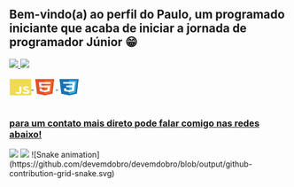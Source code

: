 ## Bem-vindo(a) ao perfil do Paulo, um programado iniciante que acaba de iniciar a jornada de programador Júnior 😁

 <div>
   <a href="https://github.com/Pauloxhbh">
   <img height="180em" src="https://github-readme-stats.vercel.app/api?username=Pauloxhbh&show_icons=true&theme=tokyonight&include_all_commits=true&count_private=true"/>
   <img height="180em" src="https://github-readme-stats.vercel.app/api/top-langs/?username=Pauloxhbh&layout=compact&langs_count=6&theme=tokyonight"/>

</div>
<div style="display: inline_block"><br>
  <img align="center" alt="Js" height="30" width="40" src="https://raw.githubusercontent.com/devicons/devicon/master/icons/javascript/javascript-plain.svg">
  <img align="center" alt="HTML" height="30" width="40" src="https://raw.githubusercontent.com/devicons/devicon/master/icons/html5/html5-original.svg">
  <img align="center" alt="CSS" height="30" width="40" src="https://raw.githubusercontent.com/devicons/devicon/master/icons/css3/css3-original.svg">
</div>
 
 <br>
 
  ### para um contato mais direto pode falar comigo nas redes abaixo!
 
<div> 
  <a href="https://www.instagram.com/paulo_nsei/" target="_blank"><img src="https://img.shields.io/badge/-Instagram-%23E4405F?style=for-the-badge&logo=instagram&logoColor=white" target="_blank"></a>
  <a href = "mailto:phas3@aluno.ifal.edu.br"><img src="https://img.shields.io/badge/-Gmail-%23333?style=for-the-badge&logo=gmail&logoColor=white" target="_blank"></a>
  ![Snake animation](https://github.com/devemdobro/devemdobro/blob/output/github-contribution-grid-snake.svg)

</div>
